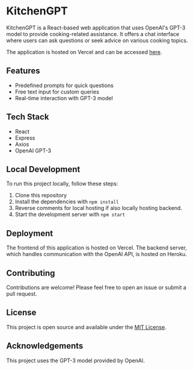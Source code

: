 # KitchenGPT

KitchenGPT is a React-based web application that uses OpenAI's GPT-3 model to provide cooking-related assistance. It offers a chat interface where users can ask questions or seek advice on various cooking topics.

The application is hosted on Vercel and can be accessed [here](https://kitchen-gpt.vercel.app/).

## Features

- Predefined prompts for quick questions
- Free text input for custom queries
- Real-time interaction with GPT-3 model

## Tech Stack

- React
- Express
- Axios
- OpenAI GPT-3

## Local Development

To run this project locally, follow these steps:

1. Clone this repository
2. Install the dependencies with `npm install`
3. Reverse comments for local hosting if also locally hosting backend. 
4. Start the development server with `npm start`

## Deployment

The frontend of this application is hosted on Vercel. The backend server, which handles communication with the OpenAI API, is hosted on Heroku.

## Contributing

Contributions are welcome! Please feel free to open an issue or submit a pull request.

## License

This project is open source and available under the [MIT License](LICENSE).

## Acknowledgements

This project uses the GPT-3 model provided by OpenAI.

